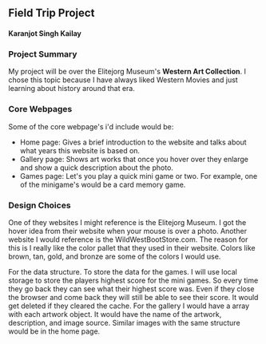 ## Field Trip Project
#### Karanjot Singh Kailay

### Project Summary

My project will be over the Elitejorg Museum's **Western Art Collection**. I chose this topic because I have always liked Western Movies and just learning about history around that era.

### Core Webpages

Some of the core webpage's i'd include would be:

- Home page: Gives a brief introduction to the website and talks about what years this website is based on.
- Gallery page: Shows art works that once you hover over they enlarge and show a quick description about the photo.
- Games page: Let's you play a quick mini game or two. For example, one of the minigame's would be a card memory game.


### Design Choices

One of they websites I might reference is the Elitejorg Museum. I got the hover idea from their website when your mouse is over a photo.
Another website I would reference is the WildWestBootStore.com. The reason for this is I really like the color pallet that they used in their website. Colors like brown, tan, gold, and bronze are some of the colors I would use.

For the data structure. To store the data for the games. I will use local storage to store the players highest score for the mini games. So every time they go back they can see what their highest score was. Even if they close the browser and come back they will still be able to see their score. It would get deleted if they cleared the cache. For the gallery I would have a array with each artwork object. It would have the name of the artwork, description, and image source. Similar images with the same structure would be in the home page.
